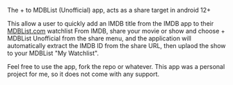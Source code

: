 The + to MDBList (Unofficial) app, acts as a share target in android 12+

This allow a user to quickly add an IMDB title from the IMDB app to their [MDBList.com](https://mdblist.com) watchlist
From IMDB, share your movie or show and choose + MDBList Unofficial from the share menu, and the application will automatically extract the IMDB ID from the share URL, then uplaod the show to your MDBList "My Watchlist".

Feel free to use the app, fork the repo or whatever.  This app was a personal project for me, so it does not come with any support.
